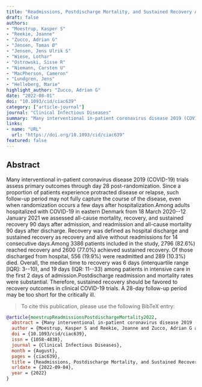```yaml
---
title: "Readmissions, Postdischarge Mortality, and Sustained Recovery Among Patients Admitted to Hospital With Coronavirus Disease 2019 (COVID-19)"
draft: false
authors:
- "Moestrup, Kasper S"
- "Reekie, Joanne"
- "Zucco, Adrian G"
- "Jensen, Tomas Ø"
- "Jensen, Jens Ulrik S"
- "Wiese, Lothar"
- "Ostrowski, Sisse R"
- "Niemann, Carsten U"
- "MacPherson, Cameron"
- "Lundgren, Jens"
- "Helleberg, Marie"
highlight_author: "Zucco, Adrian G"
date: "2022-08-01"
doi: "10.1093/cid/ciac639"
category: ["article-journal"]
journal: "Clinical Infectious Diseases"
summary: "Many interventional in-patient coronavirus disease 2019 (COVID-19) trials assess primary outcomes through day 28 post-randomization. Since a proportion of patients experience protracted disease or relapse, such follow-up period may not fully capture the course of the disease, even when randomization occurs a few days after hospitalization.Among adults hospitalized with COVID-19 in eastern Denmark from 18 March 2020--12 January 2021 we assessed all-cause mortality, recovery, and sustained recovery 90 days after admission, and readmission and all-cause mortality 90 days after discharge. Recovery was defined as hospital discharge and sustained recovery as recovery and alive without readmissions for 14 consecutive days.Among 3386 patients included in the study, 2796 (82.6%) reached recovery and 2600 (77.0%) achieved sustained recovery. Of those discharged from hospital, 556 (19.9%) were readmitted and 289 (10.3%) died. Overall, the median time to recovery was 6 days (interquartile range [IQR]: 3--10), and 19 days (IQR: 11--33) among patients in intensive care in the first 2 days of admission.Postdischarge readmission and mortality rates were substantial. Therefore, sustained recovery should be favored to recovery outcomes in clinical COVID-19 trials. A 28-day follow-up period may be too short for the critically ill."
links:
- name: "URL"
  url: "https://doi.org/10.1093/cid/ciac639"
featured: false
---
```

## Abstract

Many interventional in-patient coronavirus disease 2019 (COVID-19) trials assess primary outcomes through day 28 post-randomization. Since a proportion of patients experience protracted disease or relapse, such follow-up period may not fully capture the course of the disease, even when randomization occurs a few days after hospitalization.Among adults hospitalized with COVID-19 in eastern Denmark from 18 March 2020--12 January 2021 we assessed all-cause mortality, recovery, and sustained recovery 90 days after admission, and readmission and all-cause mortality 90 days after discharge. Recovery was defined as hospital discharge and sustained recovery as recovery and alive without readmissions for 14 consecutive days.Among 3386 patients included in the study, 2796 (82.6%) reached recovery and 2600 (77.0%) achieved sustained recovery. Of those discharged from hospital, 556 (19.9%) were readmitted and 289 (10.3%) died. Overall, the median time to recovery was 6 days (interquartile range [IQR]: 3--10), and 19 days (IQR: 11--33) among patients in intensive care in the first 2 days of admission.Postdischarge readmission and mortality rates were substantial. Therefore, sustained recovery should be favored to recovery outcomes in clinical COVID-19 trials. A 28-day follow-up period may be too short for the critically ill.

> To cite this publication, please use the following BibTeX entry:
```bibtex
@article{moestrupReadmissionsPostdischargeMortality2022,
  abstract = {Many interventional in-patient coronavirus disease 2019 (COVID-19) trials assess primary outcomes through day 28 post-randomization. Since a proportion of patients experience protracted disease or relapse, such follow-up period may not fully capture the course of the disease, even when randomization occurs a few days after hospitalization.Among adults hospitalized with COVID-19 in eastern Denmark from 18 March 2020--12 January 2021 we assessed all-cause mortality, recovery, and sustained recovery 90 days after admission, and readmission and all-cause mortality 90 days after discharge. Recovery was defined as hospital discharge and sustained recovery as recovery and alive without readmissions for 14 consecutive days.Among 3386 patients included in the study, 2796 (82.6%) reached recovery and 2600 (77.0%) achieved sustained recovery. Of those discharged from hospital, 556 (19.9%) were readmitted and 289 (10.3%) died. Overall, the median time to recovery was 6 days (interquartile range [IQR]: 3--10), and 19 days (IQR: 11--33) among patients in intensive care in the first 2 days of admission.Postdischarge readmission and mortality rates were substantial. Therefore, sustained recovery should be favored to recovery outcomes in clinical COVID-19 trials. A 28-day follow-up period may be too short for the critically ill.},
  author = {Moestrup, Kasper S and Reekie, Joanne and Zucco, Adrian G and Jensen, Tomas Ø and Jensen, Jens Ulrik S and Wiese, Lothar and Ostrowski, Sisse R and Niemann, Carsten U and MacPherson, Cameron and Lundgren, Jens and Helleberg, Marie},
  doi = {10.1093/cid/ciac639},
  issn = {1058-4838},
  journal = {Clinical Infectious Diseases},
  month = {August},
  pages = {ciac639},
  title = {Readmissions, Postdischarge Mortality, and Sustained Recovery Among Patients Admitted to Hospital With Coronavirus Disease 2019 (COVID-19)},
  urldate = {2022-09-04},
  year = {2022}
}
```